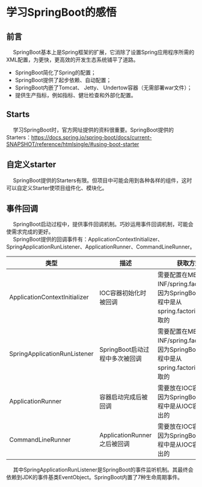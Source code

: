 

# 学习SpringBoot的感悟  

<!-- 
 非常有必要了解的Springboot启动扩展点 
 https://mp.weixin.qq.com/s/H9hcQHZUNhuRodEPiVOHfQ
 https://mp.weixin.qq.com/s/Z5meCbbfgUmnLnnWjeEeVw
-->

## 前言  
&emsp; SpringBoot基本上是Spring框架的扩展，它消除了设置Spring应用程序所需的 XML配置，为更快，更高效的开发生态系统铺平了道路。  

* SpringBoot简化了Spring的配置；
* SpringBoot提供了起步依赖、自动配置；
* SpringBoot内嵌了Tomcat、 Jetty、 Undertow容器（无需部署war文件）；
* 提供生产指标，例如指标、健壮检查和外部化配置。  

## Starts  
&emsp; 学习SpringBoot时，官方网址提供的资料很重要。SpringBoot提供的Starters：https://docs.spring.io/spring-boot/docs/current-SNAPSHOT/reference/htmlsingle/#using-boot-starter

## 自定义starter  
&emsp; SpringBoot提供的Starters有限。但项目中可能会用到各种各样的组件，这时可以自定义Starter使项目组件化、模块化。  

## 事件回调  
&emsp; SpringBoot启动过程中，提供事件回调机制。巧妙运用事件回调机制，可能会使需求完成的更好。  
&emsp; SpringBoot提供的回调事件有：ApplicationContextInitializer、SpringApplicationRunListener、ApplicationRunner、CommandLineRunner。  

|类型|描述|获取方式|
|---|---|---|
|ApplicationContextInitializer|IOC容器初始化时被回调|需要配置在META-INF/spring.factories，因为SpringBoot启动流程中是从spring.factories中获取的|
|SpringApplicationRunListener|SpringBoot启动过程中多次被回调|需要配置在META-INF/spring.factories，因为SpringBoot启动流程中是从spring.factories中获取的|
|ApplicationRunner|容器启动完成后被回调|需要放在IOC容器中，因为SpringBoot启动流程中是从IOC容器中取出的|
|CommandLineRunner|ApplicationRunner之后被回调|需要放在IOC容器中，因为SpringBoot启动流程中是从IOC容器中取出的|

&emsp; 其中SpringApplicationRunListener是SpringBoot的事件监听机制。其最终会依赖到JDK的事件基类EventObject。SpringBoot内置了7种生命周期事件。  
